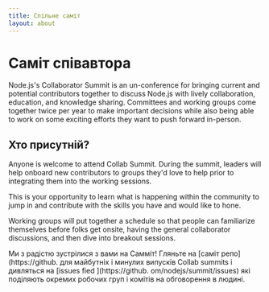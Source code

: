 ```yaml
---
title: Спільне саміт
layout: about
---
```


# Саміт співавтора

Node.js's Collaborator Summit is an un-conference for bringing current and
potential contributors together to discuss Node.js with lively collaboration,
education, and knowledge sharing. Committees and working groups come together
twice per year to make important decisions while also being able to work on some
exciting efforts they want to push forward in-person.

## Хто присутній?

Anyone is welcome to attend Collab Summit. During the
summit, leaders will help onboard new contributors to groups they'd love to help
prior to integrating them into the working sessions.

This is your opportunity to learn what is happening within the community to jump
in and contribute with the skills you have and would like to hone.

Working groups will put together a schedule so that people can
familiarize themselves before folks get onsite, having the general collaborator
discussions, and then dive into breakout sessions.

Ми з радістю зустрілися з вами на Самміт! Гляньте на [саміт репо](https\://github.
для майбутніх і минулих випусків Collab summits і дивляться на
[issues fied ](https\://github. om/nodejs/summit/issues) які поділяють
окремих робочих груп і комітів на обговорення в людині.
